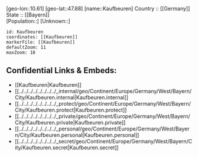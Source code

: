 ﻿---
location: [47.88,10.61] 
mapzoom: [7,12] 
mapmarker: city 
type: City
tags:
- geo/City


SpocWebEntityId: 31353
isDeleted: false
confidential: public

---
[geo-lon::10.61] 
[geo-lat::47.88] 
[name::Kaufbeuren] 
Country :: [[Germany]]  
State :: [[Bayern]]  
[Population::] 
[Unknown::] 


```leaflet
id: Kaufbeuren
coordinates: [[Kaufbeuren]] 
markerFile: [[Kaufbeuren]] 
defaultZoom: 11 
maxZoom: 18
```


## Confidential Links & Embeds: 
- [[Kaufbeuren|Kaufbeuren]]  
- [[../../../../../../../../_internal/geo/Continent/Europe/Germany/West/Bayern/City/Kaufbeuren.internal|Kaufbeuren.internal]] 
- [[../../../../../../../../_protect/geo/Continent/Europe/Germany/West/Bayern/City/Kaufbeuren.protect|Kaufbeuren.protect]] 
- [[../../../../../../../../_private/geo/Continent/Europe/Germany/West/Bayern/City/Kaufbeuren.private|Kaufbeuren.private]] 
- [[../../../../../../../../_personal/geo/Continent/Europe/Germany/West/Bayern/City/Kaufbeuren.personal|Kaufbeuren.personal]] 
- [[../../../../../../../../_secret/geo/Continent/Europe/Germany/West/Bayern/City/Kaufbeuren.secret|Kaufbeuren.secret]] 
